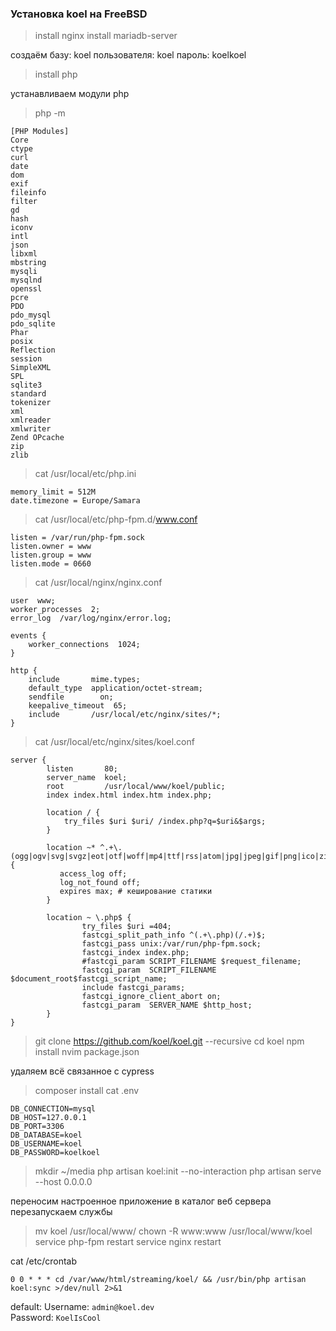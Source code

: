 ### Установка koel на FreeBSD


> install nginx
> install mariadb-server

создаём базу: koel
пользователя: koel
пароль: koelkoel

> install php
 
устанавливаем  модули php

> php -m
```
[PHP Modules]
Core
ctype
curl
date
dom
exif
fileinfo
filter
gd
hash
iconv
intl
json
libxml
mbstring
mysqli
mysqlnd
openssl
pcre
PDO
pdo_mysql
pdo_sqlite
Phar
posix
Reflection
session
SimpleXML
SPL
sqlite3
standard
tokenizer
xml
xmlreader
xmlwriter
Zend OPcache
zip
zlib
```

> cat /usr/local/etc/php.ini
```
memory_limit = 512M
date.timezone = Europe/Samara
```

> cat /usr/local/etc/php-fpm.d/www.conf
```
listen = /var/run/php-fpm.sock
listen.owner = www
listen.group = www
listen.mode = 0660
```

> cat /usr/local/nginx/nginx.conf
```
user  www;
worker_processes  2;
error_log  /var/log/nginx/error.log;

events {
    worker_connections  1024;
}

http {
    include       mime.types;
    default_type  application/octet-stream;
    sendfile        on;
    keepalive_timeout  65;
    include       /usr/local/etc/nginx/sites/*;
}

```

> cat /usr/local/etc/nginx/sites/koel.conf
```
server {
        listen       80;
        server_name  koel;
        root         /usr/local/www/koel/public;
        index index.html index.htm index.php;

        location / {
            try_files $uri $uri/ /index.php?q=$uri&$args;
        }

        location ~* ^.+\.(ogg|ogv|svg|svgz|eot|otf|woff|mp4|ttf|rss|atom|jpg|jpeg|gif|png|ico|zip|tgz|gz|rar|bz2|doc|xls|exe|ppt|tar|mid|midi|wav|bmp|rtf)$ {                       
           access_log off;                                                                                                                                                         
           log_not_found off;                                                                                                                                                      
           expires max; # кеширование статики                                                                                                                                      
        }

        location ~ \.php$ {
                try_files $uri =404;
                fastcgi_split_path_info ^(.+\.php)(/.+)$;
                fastcgi_pass unix:/var/run/php-fpm.sock;
                fastcgi_index index.php;
                #fastcgi_param SCRIPT_FILENAME $request_filename;
                fastcgi_param  SCRIPT_FILENAME  $document_root$fastcgi_script_name;
                include fastcgi_params;
                fastcgi_ignore_client_abort on;
                fastcgi_param  SERVER_NAME $http_host;
        }
}
```

> git clone https://github.com/koel/koel.git  --recursive
cd koel
npm install
nvim package.json

удаляем всё связанное с cypress

> composer install
cat .env
```
DB_CONNECTION=mysql
DB_HOST=127.0.0.1
DB_PORT=3306
DB_DATABASE=koel
DB_USERNAME=koel
DB_PASSWORD=koelkoel
```


> mkdir ~/media
php artisan koel:init --no-interaction
php artisan serve --host 0.0.0.0


переносим настроенное приложение в каталог веб сервера
перезапускаем службы

> mv koel /usr/local/www/
chown -R www:www /usr/local/www/koel
service php-fpm restart
service nginx restart

cat /etc/crontab
```
0 0 * * * cd /var/www/html/streaming/koel/ && /usr/bin/php artisan koel:sync >/dev/null 2>&1
```

default:
Username: `admin@koel.dev`  
Password: `KoelIsCool`
